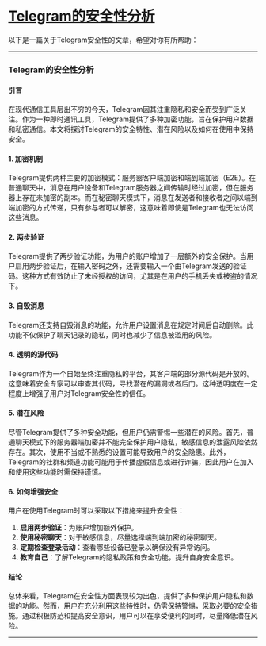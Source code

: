# [Telegram的安全性分析](https://github.com/jaaleng/jaaleng.github.io/issues/76)

以下是一篇关于Telegram安全性的文章，希望对你有所帮助：

---

### Telegram的安全性分析

#### 引言
在现代通信工具层出不穷的今天，Telegram因其注重隐私和安全而受到广泛关注。作为一种即时通讯工具，Telegram提供了多种加密功能，旨在保护用户数据和私密通信。本文将探讨Telegram的安全特性、潜在风险以及如何在使用中保持安全。

#### 1. 加密机制
Telegram提供两种主要的加密模式：服务器客户端加密和端到端加密（E2E）。在普通聊天中，消息在用户设备和Telegram服务器之间传输时经过加密，但在服务器上存在未加密的副本。而在秘密聊天模式下，消息在发送者和接收者之间以端到端加密的方式传递，只有参与者可以解密，这意味着即使是Telegram也无法访问这些消息。

#### 2. 两步验证
Telegram提供了两步验证功能，为用户的账户增加了一层额外的安全保护。当用户启用两步验证后，在输入密码之外，还需要输入一个由Telegram发送的验证码。这种方式有效防止了未经授权的访问，尤其是在用户的手机丢失或被盗的情况下。

#### 3. 自毁消息
Telegram还支持自毁消息的功能，允许用户设置消息在规定时间后自动删除。此功能不仅保护了聊天记录的隐私，同时也减少了信息被滥用的风险。

#### 4. 透明的源代码
Telegram作为一个自始至终注重隐私的平台，其客户端的部分源代码是开放的。这意味着安全专家可以审查其代码，寻找潜在的漏洞或者后门。这种透明度在一定程度上增强了用户对Telegram安全性的信任。

#### 5. 潜在风险
尽管Telegram提供了多种安全功能，但用户仍需警惕一些潜在的风险。首先，普通聊天模式下的服务器端加密并不能完全保护用户隐私，敏感信息的泄露风险依然存在。其次，使用不当或不熟悉的设置可能导致用户的安全隐患。此外，Telegram的社群和频道功能可能用于传播虚假信息或进行诈骗，因此用户在加入和使用这些功能时需保持谨慎。

#### 6. 如何增强安全
用户在使用Telegram时可以采取以下措施来提升安全性：

1. **启用两步验证**：为账户增加额外保护。
2. **使用秘密聊天**：对于敏感信息，尽量选择端到端加密的秘密聊天。
3. **定期检查登录活动**：查看哪些设备已登录以确保没有异常访问。
4. **教育自己**：了解Telegram的隐私政策和安全功能，提升自身安全意识。

#### 结论
总体来看，Telegram在安全性方面表现较为出色，提供了多种保护用户隐私和数据的功能。然而，用户在充分利用这些特性时，仍需保持警惕，采取必要的安全措施。通过积极防范和提高安全意识，用户可以在享受便利的同时，尽量降低潜在风险。

--- 
